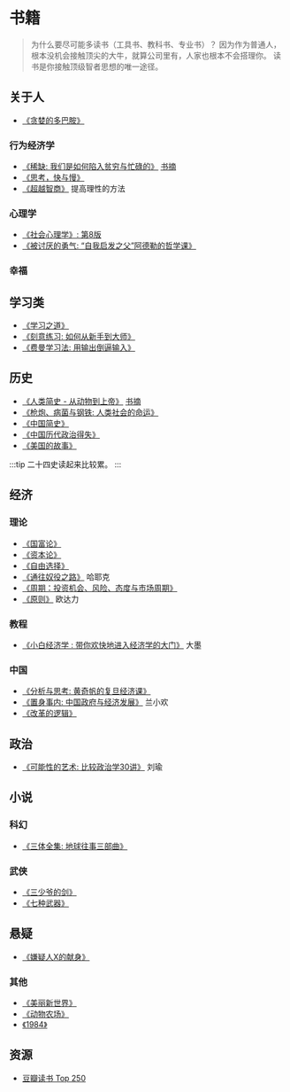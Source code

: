 # 书籍
> 为什么要尽可能多读书（工具书、教科书、专业书）？
> 因为作为普通人，根本没机会接触顶尖的大牛，就算公司里有，人家也根本不会搭理你。
> 读书是你接触顶级智者思想的唯一途径。

## 关于人
* [《贪婪的多巴胺》](https://book.douban.com/subject/35545272/)

### 行为经济学
* [《稀缺: 我们是如何陷入贫穷与忙碌的》](https://book.douban.com/subject/30612847/) [书摘](/doc/self/mind/resource/scarcity)
* [《思考，快与慢》](https://book.douban.com/subject/10785583/)
* [《超越智商》](https://book.douban.com/subject/26605978/) 提高理性的方法

### 心理学
* [《社会心理学》: 第8版](https://book.douban.com/subject/1476651/)
* [《被讨厌的勇气: “自我启发之父”阿德勒的哲学课》](https://book.douban.com/subject/26369699/)

### 幸福

## 学习类
* [《学习之道》](https://book.douban.com/subject/26895988/)
* [《刻意练习: 如何从新手到大师》](https://book.douban.com/subject/26895993/)
* [《费曼学习法: 用输出倒逼输入》](https://book.douban.com/subject/35368398/)

## 历史
* [《人类简史 - 从动物到上帝》](https://book.douban.com/subject/25985021/) [书摘](/docs/society/history/resource/a-brief-history-of-humankind)
* [《枪炮、病菌与钢铁: 人类社会的命运》](https://book.douban.com/subject/1813841/)
* [《中国简史》](https://book.douban.com/subject/35200401/)
* [《中国历代政治得失》](https://book.douban.com/subject/1003479/)
* [《美国的故事》](https://book.douban.com/subject/27665420/)

:::tip
二十四史读起来比较累。
:::

## 经济
### 理论
* [《国富论》](https://book.douban.com/subject/1261560/)
* [《资本论》](https://book.douban.com/subject/30316487/)
* [《自由选择》](https://book.douban.com/subject/24745513/)
* [《通往奴役之路》](https://book.douban.com/subject/1077528/) 哈耶克
* [《周期：投资机会、风险、态度与市场周期》](https://book.douban.com/subject/30443502/)
* [《原则》](https://book.douban.com/subject/27608239/) 欧达力

### 教程
* [《小白经济学 : 带你欢快地进入经济学的大门》](https://book.douban.com/subject/35059989/) 大墨

### 中国
* [《分析与思考: 黄奇帆的复旦经济课》](https://book.douban.com/subject/35149551/)
* [《置身事内: 中国政府与经济发展》](https://book.douban.com/subject/35546622/) 兰小欢
* [《改革的逻辑》](https://book.douban.com/subject/24878818/)

## 政治
* [《可能性的艺术: 比较政治学30讲》](https://book.douban.com/subject/35819419/) 刘瑜

## 小说
### 科幻
* [《三体全集: 地球往事三部曲》](https://book.douban.com/subject/6518605/)

### 武侠
* [《三少爷的剑》](https://book.douban.com/subject/1089511/)
* [《七种武器》](https://book.douban.com/subject/1521829/)

## 悬疑
* [《嫌疑人X的献身》](https://book.douban.com/subject/25924253/)

### 其他
* [《美丽新世界》](https://book.douban.com/subject/27002046/)
* [《动物农场》](https://book.douban.com/subject/2035179/)
* [《1984》](https://book.douban.com/subject/4820710/)


## 资源
* [豆瓣读书 Top 250](https://book.douban.com/top250)